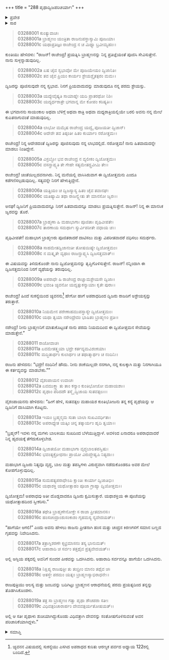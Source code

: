 +++
title = "288 ಪೃಥಾದ್ವಿಜಪರಿಚರ್ಯಾಃ"
+++

<details><summary>ಪ್ರವೇಶ</summary>


।।   ಓಂ ಓಂ ನಮೋ ನಾರಾಯಣಾಯ।।   ಶ್ರೀ ವೇದವ್ಯಾಸಾಯ ನಮಃ ।।

ಶ್ರೀ ಕೃಷ್ಣದ್ವೈಪಾಯನ ವೇದವ್ಯಾಸ ವಿರಚಿತ  

**ಶ್ರೀ ಮಹಾಭಾರತ**

**ಆರಣ್ಯಕ ಪರ್ವ**

**ಕುಂಡಲಾಹರಣ ಪರ್ವ**

**ಅಧ್ಯಾಯ 288**

</details>


<details><summary>ಸಾರ</summary>

ಕುಂತಿಯು ಒಪ್ಪಿಕೊಳ್ಳಲು ರಾಜನು ಅವಳನ್ನು ಮುನಿಸೇವೆಗೆ ನಿಯೋಜಿಸಿದ್ದು (1-19).

</details>


> 03288001 ಕುಂತ್ಯುವಾಚ।  
03288001a ಬ್ರಾಹ್ಮಣಂ ಯಂತ್ರಿತಾ ರಾಜನುಪಸ್ಥಾಸ್ಯಾಮಿ ಪೂಜಯಾ।  
03288001c ಯಥಾಪ್ರತಿಜ್ಞಂ ರಾಜೇಂದ್ರ ನ ಚ ಮಿಥ್ಯಾ ಬ್ರವೀಮ್ಯಹಂ।।

ಕುಂತಿಯು ಹೇಳಿದಳು: “ರಾಜನ್! ರಾಜೇಂದ್ರ! ಪ್ರಯತ್ನಿಸಿ ಬ್ರಾಹ್ಮಣನನ್ನು ನಿನ್ನ ಪ್ರತಿಜ್ಞೆಯಂತೆ ಪೂಜಿಸಿ ಸೇವಿಸುತ್ತೇನೆ. ನಾನು ಸುಳ್ಳನ್ನಾಡುವುದಿಲ್ಲ.

> 03288002a ಏಷ ಚೈವ ಸ್ವಭಾವೋ ಮೇ ಪೂಜಯೇಯಂ ದ್ವಿಜಾನಿತಿ।  
03288002c ತವ ಚೈವ ಪ್ರಿಯಂ ಕಾರ್ಯಂ ಶ್ರೇಯಶ್ಚೈತತ್ಪರಂ ಮಮ।।

ದ್ವಿಜರನ್ನು ಪೂಜಿಸುವುದೇ ನನ್ನ ಸ್ವಭಾವ. ನಿನಗೆ ಪ್ರಿಯವಾದುದನ್ನು ಮಾಡುವುದೂ ನನ್ನ ಪರಮ ಶ್ರೇಯಸ್ಸು.

> 03288003a ಯದ್ಯೇವೈಷ್ಯತಿ ಸಾಯಾಹ್ನೇ ಯದಿ ಪ್ರಾತರಥೋ ನಿಶಿ।  
03288003c ಯದ್ಯರ್ಧರಾತ್ರೇ ಭಗವಾನ್ನ ಮೇ ಕೋಪಂ ಕರಿಷ್ಯತಿ।।

ಈ ಭಗವಾನನು ಸಾಯಂಕಾಲ ಅಥವಾ ಬೆಳಿಗ್ಗೆ ಅಥವಾ ರಾತ್ರಿ ಅಥವಾ ಮಧ್ಯರಾತ್ರಿಯಲ್ಲಿಯೇ ಬರಲಿ ಅವನು ನನ್ನ ಮೇಲೆ ಕುಪಿತನಾಗುವಂತೆ ಮಾಡುವುದಿಲ್ಲ.

> 03288004a ಲಾಭೋ ಮಮೈಷ ರಾಜೇಂದ್ರ ಯದ್ವೈ ಪೂಜಯತೀ ದ್ವಿಜಾನ್।   
03288004c ಆದೇಶೇ ತವ ತಿಷ್ಠಂತೀ ಹಿತಂ ಕುರ್ಯಾಂ ನರೋತ್ತಮ।।

ರಾಜೇಂದ್ರ! ನಿನ್ನ ಆದೇಶದಂತೆ ದ್ವಿಜರನ್ನು ಪೂಜಿಸುವುದು ನನ್ನ ಲಾಭದಲ್ಲಿದೆ. ನರೋತ್ತಮ! ನಾನು ಹಿತವಾದುದನ್ನೇ ಮಾಡಲು ನಿಂತಿದ್ದೇನೆ.

> 03288005a ವಿಸ್ರಬ್ಧೋ ಭವ ರಾಜೇಂದ್ರ ನ ವ್ಯಲೀಕಂ ದ್ವಿಜೋತ್ತಮಃ।  
03288005c ವಸನ್ಪ್ರಾಪ್ಸ್ಯತಿ ತೇ ಗೇಹೇ ಸತ್ಯಮೇತದ್ಬ್ರವೀಮಿ ತೇ।।

ರಾಜೇಂದ್ರ! ಚಿಂತೆಯಿಲ್ಲದವನಾಗಿರು. ನಿನ್ನ ಮನೆಯಲ್ಲಿ ವಾಸಿಸಿರುವಾಗ ಈ ದ್ವಿಜೋತ್ತಮನು ಎಂದೂ ಕಡೆಗಣಿಸಲ್ಪಡುವುದಿಲ್ಲ. ಸತ್ಯವನ್ನೇ ನಿನಗೆ ಹೇಳುತ್ತಿದ್ದೇನೆ.

> 03288006a ಯತ್ಪ್ರಿಯಂ ಚ ದ್ವಿಜಸ್ಯಾಸ್ಯ ಹಿತಂ ಚೈವ ತವಾನಘ।  
03288006c ಯತಿಷ್ಯಾಮಿ ತಥಾ ರಾಜನ್ವ್ಯೇತು ತೇ ಮಾನಸೋ ಜ್ವರಃ।।

ಅನಘ! ದ್ವಿಜನಿಗೆ ಪ್ರಿಯವಾದುದನ್ನೂ ನಿನಗೆ ಹಿತವಾದುದನ್ನೂ ಮಾಡಲು ಪ್ರಯತ್ನಿಸುತ್ತೇನೆ. ರಾಜನ್! ನಿನ್ನ ಈ ಮಾನಸಿಕ ಜ್ವರವನ್ನು ತೊರೆ.

> 03288007a ಬ್ರಾಹ್ಮಣಾ ಹಿ ಮಹಾಭಾಗಾಃ ಪೂಜಿತಾಃ ಪೃಥಿವೀಪತೇ।  
03288007c ತಾರಣಾಯ ಸಮರ್ಥಾಃ ಸ್ಯುರ್ವಿಪರೀತೇ ವಧಾಯ ಚ।।

ಪೃಥಿವೀಪತೇ! ಮಹಾಭಾಗ ಬ್ರಾಹ್ಮಣರು ಪೂಜಿತರಾದರೆ ದಾಟಿಸಲು ಮತ್ತು ವಿಪರೀತವಾದರೆ ವಧಿಸಲು ಸಮರ್ಥರು.

> 03288008a ಸಾಹಮೇತದ್ವಿಜಾನಂತೀ ತೋಷಯಿಷ್ಯೇ ದ್ವಿಜೋತ್ತಮಂ।  
03288008c ನ ಮತ್ಕೃತೇ ವ್ಯಥಾಂ ರಾಜನ್ಪ್ರಾಪ್ಸ್ಯಸಿ ದ್ವಿಜಸತ್ತಮಾತ್।।

ಈ ವಿಷಯವನ್ನು ತಿಳಿದುಕೊಂಡೇ ನಾನು ದ್ವಿಜೋತ್ತಮನನ್ನು ತೃಪ್ತಿಗೊಳಿಸುತ್ತೇನೆ. ರಾಜನ್! ನನ್ನಿಂದಾಗಿ ಈ ದ್ವಿಜಸತ್ತಮನಿಂದ ನಿನಗೆ ವ್ಯಥೆಯನ್ನು ತರುವುದಿಲ್ಲ.

> 03288009a ಅಪರಾಧೇ ಹಿ ರಾಜೇಂದ್ರ ರಾಜ್ಞಾಮಶ್ರೇಯಸೇ ದ್ವಿಜಾಃ।  
03288009c ಭವಂತಿ ಚ್ಯವನೋ ಯದ್ವತ್ಸುಕನ್ಯಾಯಾಃ ಕೃತೇ ಪುರಾ।।

ರಾಜೇಂದ್ರ! ಹಿಂದೆ ಸುಕನ್ಯೆಯಿಂದ ಚ್ಯವನನು[^1] ಹೇಗೋ ಹಾಗೆ ಅಪರಾಧದಿಂದ ದ್ವಿಜರು ರಾಜರಿಗೆ ಅಶ್ರೇಯಸ್ಸನ್ನು ತರುತ್ತಾರೆ.

> 03288010a ನಿಯಮೇನ ಪರೇಣಾಹಮುಪಸ್ಥಾಸ್ಯೇ ದ್ವಿಜೋತ್ತಮಂ।   
03288010c ಯಥಾ ತ್ವಯಾ ನರೇಂದ್ರೇದಂ ಭಾಷಿತಂ ಬ್ರಾಹ್ಮಣಂ ಪ್ರತಿ।।

ನರೇಂದ್ರ! ನೀನು ಬ್ರಾಹ್ಮಣನಿಗೆ ಮಾತುಕೊಟ್ಟಂತೆ ನಾನು ಪರಮ ನಿಯಮದಿಂದ ಈ ದ್ವಿಜೋತ್ತಮನ ಸೇವೆಯನ್ನು ಮಾಡುತ್ತೇನೆ.”

> 03288011 ರಾಜೋವಾಚ।   
03288011a ಏವಮೇತತ್ತ್ವಯಾ ಭದ್ರೇ ಕರ್ತವ್ಯಮವಿಶಂಕಯಾ।  
03288011c ಮದ್ಧಿತಾರ್ಥಂ ಕುಲಾರ್ಥಂ ಚ ತಥಾತ್ಮಾರ್ಥಂ ಚ ನಂದಿನಿ।।

ರಾಜನು ಹೇಳಿದನು: “ಭದ್ರೇ! ನಂದಿನೀ! ಹೌದು. ನೀನು ಶಂಕೆಯಿಲ್ಲದೇ ನನಗಾಗಿ, ನನ್ನ ಕುಲಕ್ಕಾಗಿ ಮತ್ತು ನಿನಗಾಗಿಯೂ ಈ ಕರ್ತವ್ಯವನ್ನು ಮಾಡಬೇಕು.””

> 03288012 ವೈಶಂಪಾಯನ ಉವಾಚ।  
03288012a ಏವಮುಕ್ತ್ವಾ ತು ತಾಂ ಕನ್ಯಾಂ ಕುಂತಿಭೋಜೋ ಮಹಾಯಶಾಃ।  
03288012c ಪೃಥಾಂ ಪರಿದದೌ ತಸ್ಮೈ ದ್ವಿಜಾಯ ಸುತವತ್ಸಲಃ।।

ವೈಶಂಪಾಯನನು ಹೇಳಿದನು: “ಹೀಗೆ ಹೇಳಿ, ಸುತವತ್ಸಲ ಮಹಾಯಶ ಕುಂತಿಭೋಜನು ತನ್ನ ಕನ್ಯೆ ಪೃಥೆಯನ್ನು ಆ ದ್ವಿಜನಿಗೆ ದಾಸಿಯಾಗಿ ಕೊಟ್ಟನು.

> 03288013a ಇಯಂ ಬ್ರಹ್ಮನ್ಮಮ ಸುತಾ ಬಾಲಾ ಸುಖವಿವರ್ಧಿತಾ।  
03288013c ಅಪರಾಧ್ಯೇತ ಯತ್ಕಿಂ ಚಿನ್ನ ತತ್ಕಾರ್ಯಂ ಹೃದಿ ತ್ವಯಾ।।

“ಬ್ರಹ್ಮನ್! ಇವಳು ನನ್ನ ಮಗಳು ಬಾಲಕಿಯು ಸುಖದಿಂದ ಬೆಳೆಯುತ್ತಿದ್ದಾಳೆ. ಅವಳಿಂದ ಏನಾದರೂ ಅಪರಾಧವಾದರೆ ನಿನ್ನ ಹೃದಯಕ್ಕೆ ತೆಗೆದುಕೊಳ್ಳಬೇಡ.

> 03288014a ದ್ವಿಜಾತಯೋ ಮಹಾಭಾಗಾ ವೃದ್ಧಬಾಲತಪಸ್ವಿಷು।   
03288014c ಭವಂತ್ಯಕ್ರೋಧನಾಃ ಪ್ರಾಯೋ ವಿರುದ್ಧೇಷ್ವಪಿ ನಿತ್ಯದಾ।।

ಮಹಾಭಾಗ ದ್ವಿಜರು ನಿತ್ಯವೂ ವೃದ್ಧ, ಬಾಲ ಮತ್ತು ತಪಸ್ವಿಗಳು ವಿರುದ್ಧವಾಗಿ ನಡೆದುಕೊಂಡರೂ ಅವರ ಮೇಲೆ ಕೋಪಗೊಳ್ಳುವುದಿಲ್ಲ.

> 03288015a ಸುಮಹತ್ಯಪರಾಧೇಽಪಿ ಕ್ಷಾಂತಿಃ ಕಾರ್ಯಾ ದ್ವಿಜಾತಿಭಿಃ।  
03288015c ಯಥಾಶಕ್ತಿ ಯಥೋತ್ಸಾಹಂ ಪೂಜಾ ಗ್ರಾಹ್ಯಾ ದ್ವಿಜೋತ್ತಮ।।

ದ್ವಿಜೋತ್ತಮ! ಅಪರಾಧವು ಅತೀ ದೊಡ್ಡದಾದರೂ ದ್ವಿಜರು ಕ್ಷಮಿಸುತ್ತಾರೆ. ಯಥಾಶಕ್ತಿಯ ಈ ಪೂಜೆಯನ್ನು ಯಥೋತ್ಸಾಹದಿಂದ ಸ್ವೀಕರಿಸು.”

> 03288016a ತಥೇತಿ ಬ್ರಾಹ್ಮಣೇನೋಕ್ತೇ ಸ ರಾಜಾ ಪ್ರೀತಮಾನಸಃ।  
03288016c ಹಂಸಚಂದ್ರಾಂಶುಸಂಕಾಶಂ ಗೃಹಮಸ್ಯ ನ್ಯವೇದಯತ್।।

“ಹಾಗೆಯೇ ಆಗಲಿ!” ಎಂದು ಅವನು ಹೇಳಲು ರಾಜನು ಪ್ರೀತನಾಗಿ ಹಂಸ ಮತ್ತು ಚಂದ್ರನ ಕಿರಣಗಳಿಗೆ ಸಮಾನ ಬಣ್ಣದ ಗೃಹವನ್ನು ನಿವೇದಿಸಿದನು.

> 03288017a ತತ್ರಾಗ್ನಿಶರಣೇ ಕೃಛ್ರಮಾಸನಂ ತಸ್ಯ ಭಾನುಮತ್।   
03288017c ಆಹಾರಾದಿ ಚ ಸರ್ವಂ ತತ್ತಥೈವ ಪ್ರತ್ಯವೇದಯತ್।।

ಅಲ್ಲಿ ಅಗ್ನಿಯ ಪಕ್ಕದಲ್ಲಿ ಅವನಿಗೆ ಸುಂದರ ಪೀಠವನ್ನು ಒದಗಿಸಿದನು. ಅಹಾರಾದಿ ಸರ್ವವನ್ನೂ ಹಾಗೆಯೇ ಒದಗಿಸಿದನು.

> 03288018a ನಿಕ್ಷಿಪ್ಯ ರಾಜಪುತ್ರೀ ತು ತಂದ್ರೀಂ ಮಾನಂ ತಥೈವ ಚ।  
03288018c ಆತಸ್ಥೇ ಪರಮಂ ಯತ್ನಂ ಬ್ರಾಹ್ಮಣಸ್ಯಾಭಿರಾಧನೇ।।

ರಾಜಪುತ್ರಿಯು ಆಲಸ್ಯ ಮತ್ತು ಜಂಬವನ್ನು ಬದಿಗಿಟ್ಟು ಬ್ರಾಹ್ಮಣನ ಆರಾಧನೆಯಲ್ಲಿ ಪರಮ ಪ್ರಯತ್ನದಿಂದ ತನ್ನನ್ನು ತೊಡಗಿಸಿಕೊಂಡಳು.

> 03288019a ತತ್ರ ಸಾ ಬ್ರಾಹ್ಮಣಂ ಗತ್ವಾ ಪೃಥಾ ಶೌಚಪರಾ ಸತೀ।  
03288019c ವಿಧಿವತ್ಪರಿಚಾರಾರ್ಹಂ ದೇವವತ್ಪರ್ಯತೋಷಯತ್।।

ಅಲ್ಲಿ ಆ ಸತೀ ಪೃಥಾಳು ಶುಚಿಯಾಗಿದ್ದುಕೊಂಡು ವಿಧಿವತ್ತಾಗಿ ದೇವನನ್ನು ಸಂತೋಷಗೊಳಿಸುವಂತೆ ಅವನ ಪರಿಚಾರಿಕೆಯಾಗಿದ್ದಳು.”



<details><summary>ಸಮಾಪ್ತಿ</summary>


ಇತಿ ಶ್ರೀ ಮಹಾಭಾರತೇ ಆರಣ್ಯಕ ಪರ್ವಣಿ ಕುಂಡಲಾಹರಣ ಪರ್ವಣಿ ಪೃಥಾದ್ವಿಜಪರಿಚರ್ಯಾಯಾಂ ಅಷ್ಟಶೀತ್ಯಧಿಕದ್ವಿಶತತಮೋಽಧ್ಯಾಯಃ।  
ಇದು ಮಹಾಭಾರತದ ಆರಣ್ಯಕ ಪರ್ವದಲ್ಲಿ ಕುಂಡಲಾಹರಣ ಪರ್ವದಲ್ಲಿ ಪೃಥಾದ್ವಿಜಪರಿಚರ್ಯೆಯಲ್ಲಿ ಇನ್ನೂರಾಎಂಭತ್ತೆಂಟನೆಯ ಅಧ್ಯಾಯವು.


</details>

[^1]: ಚ್ಯವನನ ವಿಷಯದಲ್ಲಿ ಸುಕನ್ಯೆಯು ಎಸಗಿದ ಅಪರಾಧದ ಕುರಿತು ಆರಣ್ಯಕ ಪರ್ವದ ಅಧ್ಯಾಯ 122ರಲ್ಲಿ ಬಂದಿದೆ.